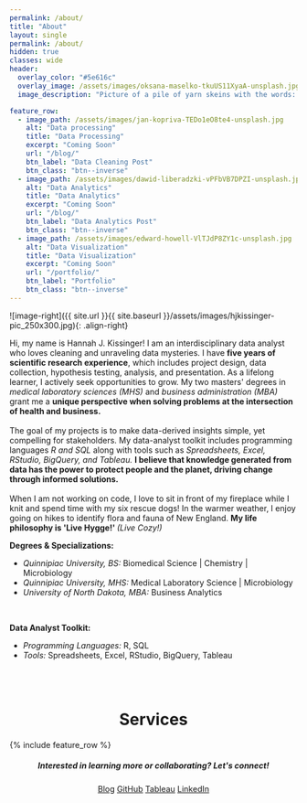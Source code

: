 ```yaml
---
permalink: /about/
title: "About"
layout: single
permalink: /about/
hidden: true
classes: wide
header:
  overlay_color: "#5e616c"
  overlay_image: /assets/images/oksana-maselko-tkuUS11XyaA-unsplash.jpg
  image_description: "Picture of a pile of yarn skeins with the words: About." 

feature_row:
  - image_path: /assets/images/jan-kopriva-TEDo1eO8te4-unsplash.jpg
    alt: "Data processing"
    title: "Data Processing"
    excerpt: "Coming Soon"
    url: "/blog/"
    btn_label: "Data Cleaning Post" 
    btn_class: "btn--inverse"
  - image_path: /assets/images/dawid-liberadzki-vPFbVB7DPZI-unsplash.jpg
    alt: "Data Analytics"
    title: "Data Analytics"
    excerpt: "Coming Soon"
    url: "/blog/"
    btn_label: "Data Analytics Post" 
    btn_class: "btn--inverse"
  - image_path: /assets/images/edward-howell-VlTJdP8ZY1c-unsplash.jpg
    alt: "Data Visualization"
    title: "Data Visualization"
    excerpt: "Coming Soon"
    url: "/portfolio/"
    btn_label: "Portfolio" 
    btn_class: "btn--inverse"
---
```



![image-right]({{ site.url }}{{ site.baseurl }}/assets/images/hjkissinger-pic_250x300.jpg){: .align-right}

<p>Hi, my name is Hannah J. Kissinger!  I am an interdisciplinary data analyst who loves cleaning and unraveling data mysteries. I have <strong>five years of scientific research experience</strong>, which includes project design, data collection, hypothesis testing, analysis, and presentation. As a lifelong learner, I actively seek opportunities to grow. My two masters' degrees in <em>medical laboratory sciences (MHS)</em> and <em>business administration (MBA)</em> grant me a <strong>unique perspective when solving problems at the intersection of health and business.</strong>
<br><br>
The goal of my projects is to make data-derived insights simple, yet compelling for stakeholders. My data-analyst toolkit includes programming languages <em>R and SQL</em> along with tools such as <em>Spreadsheets, Excel, RStudio, BigQuery, and Tableau.</em> <strong>I believe that knowledge generated from data has the power to protect people and the planet, driving change through informed solutions.</strong>
<br><br>
When I am not working on code, I love to sit in front of my fireplace while I knit and spend time with my six rescue dogs! In the warmer weather, I enjoy going on hikes to identify flora and fauna of New England. <strong>My life philosophy is 'Live Hygge!' </strong><em>(Live Cozy!)</em>

<p><strong>Degrees & Specializations:</strong></p>
<ul>
  <li><em>Quinnipiac University, BS:</em> Biomedical Science | Chemistry | Microbiology</li>
  <li><em>Quinnipiac University, MHS:</em> Medical Laboratory Science | Microbiology</li>
  <li><em>University of North Dakota, MBA:</em> Business Analytics</li>
</ul><br>
<p><strong>Data Analyst Toolkit:</strong></p>
<ul>
  <li><em>Programming Languages:</em> R, SQL</li>
  <li><em>Tools:</em> Spreadsheets, Excel, RStudio, BigQuery, Tableau</li>
</ul>
<p><br><br></p>

<h1 style="text-align: center;">Services</h1>
{% include feature_row %}

<h5 style="text-align: center;">Interested in learning more or collaborating? <em>Let's connect!</em></h5>
<center><a href="https://hjkissinger.github.io/blog/" class="btn btn--inverse .btn--x-large">Blog</a>
<a href="https://github.com/hjkissinger/" class="btn btn--inverse .btn--x-large" >GitHub</a>
<a href="https://public.tableau.com/app/profile/hannah.kissinger6750" class="btn btn--inverse .btn--x-large">Tableau</a>
<a href="https://www.linkedin.com/in/hannah-j-kissinger-854403116/" class="btn btn--inverse .btn--x-large">LinkedIn</a></center>
